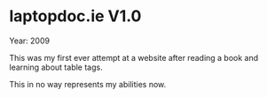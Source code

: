 laptopdoc.ie V1.0
===============
Year: 2009

This was my first ever attempt at  a website after reading a book and learning about 
table tags.

This in no way represents my abilities now.
